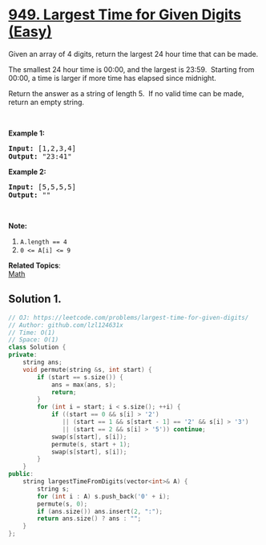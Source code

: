 # [949. Largest Time for Given Digits (Easy)](https://leetcode.com/problems/largest-time-for-given-digits/)

<p>Given an array of 4 digits, return the largest 24 hour time that can be made.</p>

<p>The smallest 24 hour time is 00:00, and the largest is 23:59.&nbsp; Starting from 00:00, a time is larger if more time has elapsed since midnight.</p>

<p>Return the answer as a string of length 5.&nbsp; If no valid time can be made, return an empty string.</p>

<p>&nbsp;</p>

<div>
<p><strong>Example 1:</strong></p>

<pre><strong>Input: </strong><span id="example-input-1-1">[1,2,3,4]</span>
<strong>Output: </strong><span id="example-output-1">"23:41"</span>
</pre>

<div>
<p><strong>Example 2:</strong></p>

<pre><strong>Input: </strong><span id="example-input-2-1">[5,5,5,5]</span>
<strong>Output: </strong><span id="example-output-2">""</span>
</pre>

<p>&nbsp;</p>

<p><strong><span>Note:</span></strong></p>

<ol>
	<li><code>A.length == 4</code></li>
	<li><code>0 &lt;= A[i] &lt;= 9</code></li>
</ol>
</div>
</div>

**Related Topics**:  
[Math](https://leetcode.com/tag/math/)

## Solution 1.

```cpp
// OJ: https://leetcode.com/problems/largest-time-for-given-digits/
// Author: github.com/lzl124631x
// Time: O(1)
// Space: O(1)
class Solution {
private:
    string ans;
    void permute(string &s, int start) {
        if (start == s.size()) {
            ans = max(ans, s);
            return;
        }
        for (int i = start; i < s.size(); ++i) {
            if ((start == 0 && s[i] > '2')
               || (start == 1 && s[start - 1] == '2' && s[i] > '3')
               || (start == 2 && s[i] > '5')) continue;
            swap(s[start], s[i]);
            permute(s, start + 1);
            swap(s[start], s[i]);
        }
    }
public:
    string largestTimeFromDigits(vector<int>& A) {
        string s;
        for (int i : A) s.push_back('0' + i);
        permute(s, 0);
        if (ans.size()) ans.insert(2, ":");
        return ans.size() ? ans : "";
    }
};
```